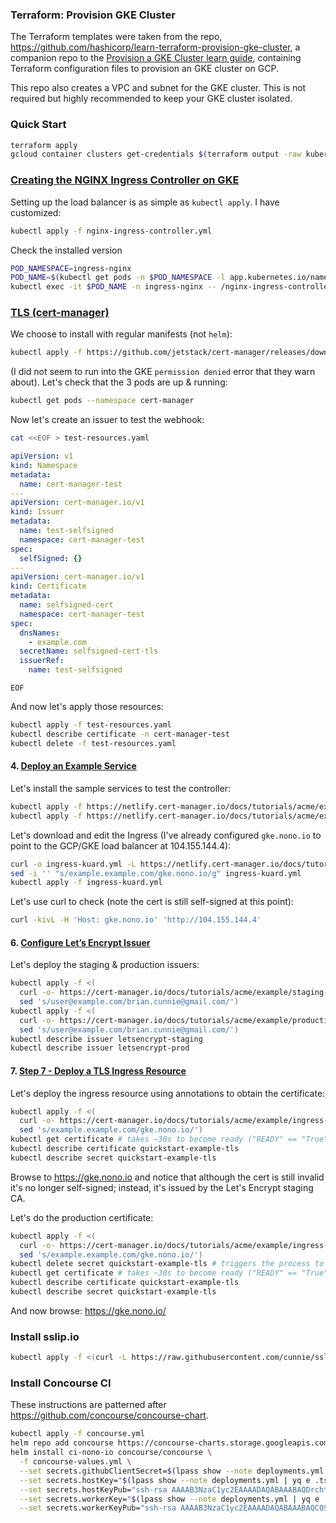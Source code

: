 ### Terraform: Provision GKE Cluster

The Terraform templates were taken from the repo,
<https://github.com/hashicorp/learn-terraform-provision-gke-cluster>, a
companion repo to the [Provision a GKE Cluster learn
guide](https://learn.hashicorp.com/terraform/kubernetes/provision-gke-cluster),
containing Terraform configuration files to provision an GKE cluster on GCP.

This repo also creates a VPC and subnet for the GKE cluster. This is not
required but highly recommended to keep your GKE cluster isolated.

### Quick Start

```bash
terraform apply
gcloud container clusters get-credentials $(terraform output -raw kubernetes_cluster_name) --zone $(terraform output -raw zone)
```

### [Creating the NGINX Ingress Controller on GKE](https://kubernetes.github.io/ingress-nginx/deploy/#gce-gke)

Setting up the load balancer is as simple as `kubectl apply`. I have customized:

```bash
kubectl apply -f nginx-ingress-controller.yml
```
Check the installed version
```bash
POD_NAMESPACE=ingress-nginx
POD_NAME=$(kubectl get pods -n $POD_NAMESPACE -l app.kubernetes.io/name=ingress-nginx --field-selector=status.phase=Running -o jsonpath='{.items[0].metadata.name}')
kubectl exec -it $POD_NAME -n ingress-nginx -- /nginx-ingress-controller --version # --help is useful, too
```

### [TLS (cert-manager)](https://cert-manager.io/docs/installation/kubernetes/)

We choose to install with regular manifests (not `helm`):
```bash
kubectl apply -f https://github.com/jetstack/cert-manager/releases/download/v1.4.0/cert-manager.yaml
```

(I did not seem to run into the GKE `permission denied` error that they warn
about). Let's check that the 3 pods are up & running:

```bash
kubectl get pods --namespace cert-manager
```

Now let's create an issuer to test the webhook:
```bash
cat <<EOF > test-resources.yaml
```
```yaml
apiVersion: v1
kind: Namespace
metadata:
  name: cert-manager-test
---
apiVersion: cert-manager.io/v1
kind: Issuer
metadata:
  name: test-selfsigned
  namespace: cert-manager-test
spec:
  selfSigned: {}
---
apiVersion: cert-manager.io/v1
kind: Certificate
metadata:
  name: selfsigned-cert
  namespace: cert-manager-test
spec:
  dnsNames:
    - example.com
  secretName: selfsigned-cert-tls
  issuerRef:
    name: test-selfsigned
```
```
EOF
```

And now let's apply those resources:
```bash
kubectl apply -f test-resources.yaml
kubectl describe certificate -n cert-manager-test
kubectl delete -f test-resources.yaml
```

#### 4. [Deploy an Example Service](https://cert-manager.io/docs/tutorials/acme/ingress/#step-4-deploy-an-example-service)

Let's install the sample services to test the controller:
```bash
kubectl apply -f https://netlify.cert-manager.io/docs/tutorials/acme/example/deployment.yaml
kubectl apply -f https://netlify.cert-manager.io/docs/tutorials/acme/example/service.yaml
```

Let's download and edit the Ingress (I've already configured `gke.nono.io` to
point to the GCP/GKE load balancer at 104.155.144.4):
```bash
curl -o ingress-kuard.yml -L https://netlify.cert-manager.io/docs/tutorials/acme/example/ingress.yaml
sed -i '' "s/example.example.com/gke.nono.io/g" ingress-kuard.yml
kubectl apply -f ingress-kuard.yml
```

Let's use curl to check (note the cert is still self-signed at this point):
```bash
curl -kivL -H 'Host: gke.nono.io' 'http://104.155.144.4'
```

#### 6. [Configure Let’s Encrypt Issuer](https://cert-manager.io/docs/tutorials/acme/ingress/#step-6-configure-let-s-encrypt-issuer)

Let's deploy the staging & production issuers:
```bash
kubectl apply -f <(
  curl -o- https://cert-manager.io/docs/tutorials/acme/example/staging-issuer.yaml |
  sed 's/user@example.com/brian.cunnie@gmail.com/')
kubectl apply -f <(
  curl -o- https://cert-manager.io/docs/tutorials/acme/example/production-issuer.yaml |
  sed 's/user@example.com/brian.cunnie@gmail.com/')
kubectl describe issuer letsencrypt-staging
kubectl describe issuer letsencrypt-prod
```

#### 7. [Step 7 - Deploy a TLS Ingress Resource](https://cert-manager.io/docs/tutorials/acme/ingress/#step-7-deploy-a-tls-ingress-resource)

Let's deploy the ingress resource using annotations to obtain the certificate:
```bash
kubectl apply -f <(
  curl -o- https://cert-manager.io/docs/tutorials/acme/example/ingress-tls.yaml |
  sed 's/example.example.com/gke.nono.io/')
kubectl get certificate # takes ~30s to become ready ("READY" == "True")
kubectl describe certificate quickstart-example-tls
kubectl describe secret quickstart-example-tls
```

Browse to <https://gke.nono.io> and notice that although the cert is still
invalid it's no longer self-signed; instead, it's issued by the Let's Encrypt
staging CA.

Let's do the production certificate:

```bash
kubectl apply -f <(
  curl -o- https://cert-manager.io/docs/tutorials/acme/example/ingress-tls-final.yaml |
  sed 's/example.example.com/gke.nono.io/')
kubectl delete secret quickstart-example-tls # triggers the process to get a new certificate
kubectl get certificate # takes ~30s to become ready ("READY" == "True")
kubectl describe certificate quickstart-example-tls
kubectl describe secret quickstart-example-tls
```

And now browse: <https://gke.nono.io/>

### Install sslip.io

```bash
kubectl apply -f <(curl -L https://raw.githubusercontent.com/cunnie/sslip.io/master/k8s/sslip.io.yml)
```

### Install Concourse CI

These instructions are patterned after
<https://github.com/concourse/concourse-chart>.

```bash
kubectl apply -f concourse.yml
helm repo add concourse https://concourse-charts.storage.googleapis.com/
helm install ci-nono-io concourse/concourse \
  -f concourse-values.yml \
  --set secrets.githubClientSecret=$(lpass show --note deployments.yml | yq e .github_concourse_nono_auth_client_secret -) \
  --set secrets.hostKey="$(lpass show --note deployments.yml | yq e .tsa_host_key.private_key -)" \
  --set secrets.hostKeyPub="ssh-rsa AAAAB3NzaC1yc2EAAAADAQABAAABAQDrchtcCq6WFbl2xlWaKQP1UIUDUPPjKrndtrPXFArPs4+zOn5RcGf4zpO2GUD8fZl+8tikG7b+YQTfyOB08zeuA+WqpBVmiaXyK7OJhzuEWwqa60p5Ni1SyNRtcgntY8DLkKnWqzhDaVT/FcXIbnDfyMCDxp7Gs023jha3IGKeIIhRsOkJDcsfByxF63GP70WEs49JNToDCC3CIo8JEGXunjF1matILpJhupsa3obMOk2OCGNI9nleiRfSjE51f9hzYAa1wKqCoBbgOtVQ3mz59yxTFobVZFBP6fZX2GWXaLWHPPiAUtMhiL87pHsa43K0iiV6Yk59yoZ67mOdachp web@ci.nono.io" \
  --set secrets.workerKey="$(lpass show --note deployments.yml | yq e .worker_key.private_key -)" \
  --set secrets.workerKeyPub="ssh-rsa AAAAB3NzaC1yc2EAAAADAQABAAABAQC0SIrGT+qIE7w8i67B/YDCfHINEU0LUP67SesaPaesq26rb/HHckPvBfRj+gCxKMvmTipUIVaQLBZlsPEMb+1V8xJBs2s4+9MU6QG6i7CEYTWyYlhVSDxU4HtwxGGnW9c5lASBB1jPkx2gWv0kgQYXQfrcbXSJ4fUtgdo0ZtePnXV7Qd30YUoR2fcuqEdAGg0S317V54vgeD2tfL04Qwhyu2Hbz4ZwTyhNe1YNcKET6v8ttRjVOIfMe+FF+JHqGJUiu5jygJ2p+29sm50JHEuxK+HjYpajmW8BRmXK7fIvDX24RDIs9ACZ+s+asEU8yEKkmdnFB5kUAukQWRuqUWYd worker@ci.nono.io"
```
